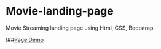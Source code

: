 # Movie-landing-page
Movie Streaming landing page using Html, CSS, Bootstrap.

!##[Page Demo](https://mehyar-farzat.github.io/Movie-landing-page/)
